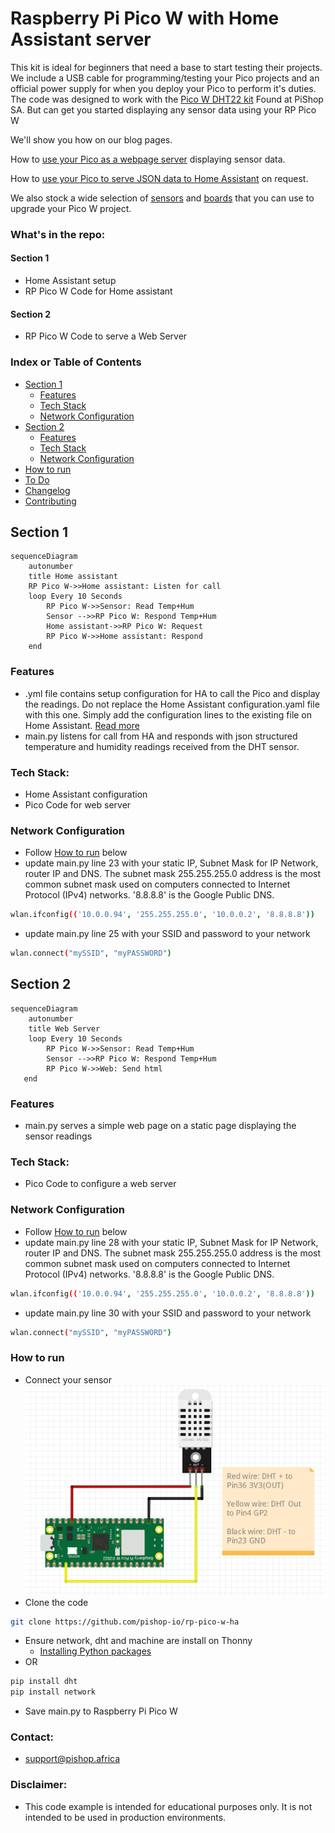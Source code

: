 # Raspberry Pi Pico W with Home Assistant server
This kit is ideal for beginners that need a base to start testing their projects. We include a USB cable for programming/testing your Pico projects and an official power supply for when you deploy your Pico to perform it's duties.
The code was designed to work with the [Pico W DHT22 kit](https://www.pishop.co.za/index.php?source=official-github-20221220&referral=https%3A%2F%2Fwww.pishop.co.za%2Fstore%2Fraspberry-pi-pico-w-pre-soldered-headers-maker-kit-4-with-breadboard-parts-2632) Found at PiShop SA. But can get you started displaying any sensor data using your RP Pico W

 We'll show you how on our blog pages.

How to [use your Pico as a webpage server](https://blog.pishop.co.za/raspberry-pi-pico-w-as-a-web-server/) displaying sensor data.

How to [use your Pico to serve JSON data to Home Assistant](https://blog.pishop.co.za/using-raspberry-pi-pico-w-with-home-assistant/) on request.

We also stock a wide selection of [sensors](https://www.pishop.co.za/store/sensors) and [boards](https://www.pishop.co.za/store/raspberry-pi-pico_0) that you can use to upgrade your Pico W project.

### What's in the repo: 

#### Section 1
- Home Assistant setup
- RP Pico W Code for Home assistant

#### Section 2
- RP Pico W Code to serve a Web Server

### Index or Table of Contents

- [Section 1](#section1)
    - [Features](#features)
    - [Tech Stack](#tech-stack)
    - [Network Configuration](#network-configuration)
- [Section 2](#section2)
    - [Features](#features)
    - [Tech Stack](#tech-stack)
    - [Network Configuration](#network-configuration)
- [How to run](#how-to-run)
- [To Do](#to-do)
- [Changelog](#changelog)
- [Contributing](#contributing)

## Section 1
````mermaid
sequenceDiagram
    autonumber
    title Home assistant
    RP Pico W->>Home assistant: Listen for call
    loop Every 10 Seconds
        RP Pico W->>Sensor: Read Temp+Hum
        Sensor -->>RP Pico W: Respond Temp+Hum
        Home assistant->>RP Pico W: Request
        RP Pico W->>Home assistant: Respond
    end 
````
### Features
- .yml file contains setup configuration for HA to call the Pico and display the readings. Do not replace the Home Assistant configuration.yaml file with this one. Simply add the configuration lines to the existing file on Home Assistant. [Read more](https://www.home-assistant.io/docs/configuration/)
- main.py listens for call from HA and responds with json structured temperature and humidity readings received from the DHT sensor.

### Tech Stack:
- Home Assistant configuration
- Pico Code for web server

### Network Configuration
- Follow [How to run](#how-to-run) below
- update main.py line 23 with your static IP, Subnet Mask for IP Network, router IP and DNS. The subnet mask 255.255.255.0 address is the most common subnet mask used on computers connected to Internet Protocol (IPv4) networks. '8.8.8.8' is the Google Public DNS.
````bash
wlan.ifconfig(('10.0.0.94', '255.255.255.0', '10.0.0.2', '8.8.8.8')) 
````
- update main.py line 25 with your SSID and password to your network
````bash
wlan.connect("mySSID", "myPASSWORD") 
````

## Section 2

````mermaid
sequenceDiagram
    autonumber
    title Web Server
    loop Every 10 Seconds
        RP Pico W->>Sensor: Read Temp+Hum
        Sensor -->>RP Pico W: Respond Temp+Hum
        RP Pico W->>Web: Send html
   end
````

### Features

- main.py serves a simple web page on a static page displaying the sensor readings

### Tech Stack:
- Pico Code to configure a web server

### Network Configuration
- Follow [How to run](#how-to-run) below
- update main.py line 28 with your static IP, Subnet Mask for IP Network, router IP and DNS. The subnet mask 255.255.255.0 address is the most common subnet mask used on computers connected to Internet Protocol (IPv4) networks. '8.8.8.8' is the Google Public DNS. 
````bash
wlan.ifconfig(('10.0.0.94', '255.255.255.0', '10.0.0.2', '8.8.8.8')) 
````
- update main.py line 30 with your SSID and password to your network
````bash
wlan.connect("mySSID", "myPASSWORD") 
````

### How to run
- Connect your sensor
![Pico and sensor wiring Diagram!](pico-HA-wiring.png "Pico wiring diagram")
- Clone the code
````bash
git clone https://github.com/pishop-io/rp-pico-w-ha
````
- Ensure network, dht and machine are install on Thonny
    - [Installing Python packages](https://projects.raspberrypi.org/en/projects/install-python-packages/2)
- OR
````bash
pip install dht
pip install network
````
- Save main.py to Raspberry Pi Pico W

### Contact:
- support@pishop.africa

### Disclaimer:
- This code example is intended for educational purposes only. It is not intended to be used in production environments.